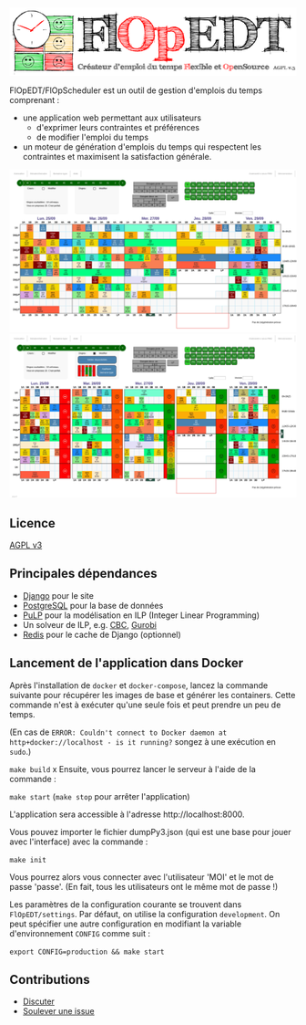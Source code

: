 ![Logo](./FlOpEDT/base/static/base/img/flop2.png)

FlOpEDT/FlOpScheduler est un outil de gestion
d'emplois du temps comprenant :
- une application web permettant aux utilisateurs
  * d'exprimer leurs contraintes et préférences
  * de modifier l'emploi du temps
- un moteur de génération d'emplois du temps qui respectent les contraintes et
maximisent la satisfaction générale.

![Aperçu de la vue d'accueil](./img/edt-accueil.jpg)
![Aperçu de la vue de changement des disponibilités (/préférences)](./img/edt-dispos.jpg)

## Licence

[AGPL v3](https://www.gnu.org/licenses/agpl-3.0.html)

## Principales dépendances
- [Django](https://www.djangoproject.com/) pour le site
- [PostgreSQL](https://www.postgresql.org/) pour la base de données
- [PuLP](https://github.com/coin-or/pulp) pour la modélisation en ILP (Integer Linear Programming)
- Un solveur de ILP, e.g. [CBC](https://projects.coin-or.org/Cbc), [Gurobi](gurobi.com)
- [Redis](https://redis.io) pour le cache de Django (optionnel)

## Lancement de l'application dans Docker

Après l'installation de `docker` et `docker-compose`, lancez la commande suivante pour récupérer les images de base et générer les containers. Cette commande n'est à exécuter qu'une seule fois et peut prendre un peu de temps.

(En cas de
`ERROR: Couldn't connect to Docker daemon at http+docker://localhost - is it running?`
songez à une exécution en `sudo`.)

`make build`
x
Ensuite, vous pourrez lancer le serveur à l'aide de la commande :

`make start` (`make stop` pour arrêter l'application)

L'application sera accessible à l'adresse http://localhost:8000.

Vous pouvez importer le fichier dumpPy3.json (qui est une base pour jouer avec l'interface) avec la commande :

`make init` 

Vous pourrez alors vous connecter avec l'utilisateur 'MOI' et le mot de passe 'passe'. (En fait, tous les utilisateurs ont le même mot de passe !)

Les paramètres de la configuration courante se trouvent dans `FlOpEDT/settings`. Par défaut, on utilise la configuration `development`. On peut spécifier une autre configuration en modifiant la variable d'environnement `CONFIG` comme suit :

`export CONFIG=production && make start`

## Contributions
- [Discuter](https://flopedt.slack.com)
- [Soulever une issue](https://framagit.org/FlOpEDT/FlOpEDT/issues)



